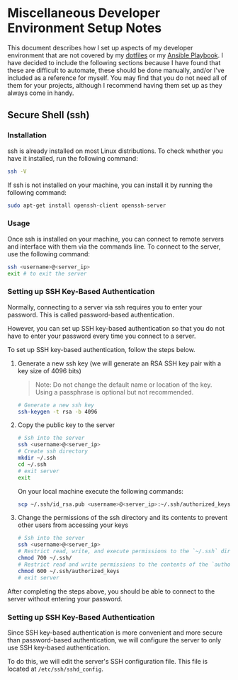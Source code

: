# Miscellaneous Developer Environment Setup Notes

This document describes how I set up aspects of my developer environment that are not covered by my [dotfiles](https://github.com/Kaweees/dotfiles) or my [Ansible Playbook](https://github.com/Kaweees/ansible). I have decided to include the following sections because I have found that these are difficult to automate, these should be done manually, and/or I've included as a reference for myself. You may find that you do not need all of them for your projects, although I recommend having them set up as they always come in handy.

## Secure Shell (ssh)

### Installation

ssh is already installed on most Linux distributions. To check whether you have it installed, run the following command:
```sh
ssh -V
```

If ssh is not installed on your machine, you can install it by running the following command:
```sh
sudo apt-get install openssh-client openssh-server
```

### Usage

Once ssh is installed on your machine, you can connect to remote servers and interface with them via the commands line. To connect to the server, use the following command:
```sh
ssh <username>@<server_ip>
exit # to exit the server
```

### Setting up SSH Key-Based Authentication

Normally, connecting to a server via ssh requires you to enter your password. This is called password-based authentication. 

However, you can set up SSH key-based authentication so that you do not have to enter your password every time you connect to a server. 

To set up SSH key-based authentication, follow the steps below.

1. Generate a new ssh key (we will generate an RSA SSH key pair with a key size of 4096 bits)
    > Note: Do not change the default name or location of the key. Using a passphrase is optional but not recommended.
    ```sh
    # Generate a new ssh key
    ssh-keygen -t rsa -b 4096
    ```
2. Copy the public key to the server
    ```sh
    # Ssh into the server
    ssh <username>@<server_ip>
    # Create ssh directory
    mkdir ~/.ssh
    cd ~/.ssh
    # exit server
    exit
    ```
    On your local machine execute the following commands:
    ```sh
    scp ~/.ssh/id_rsa.pub <username>@<server_ip>:~/.ssh/authorized_keys
    ```
3. Change the permissions of the ssh directory and its contents to prevent other users from accessing your keys
    ```sh
    # Ssh into the server
    ssh <username>@<server_ip>
    # Restrict read, write, and execute permissions to the `~/.ssh` directory to only the owner (`username`)
    chmod 700 ~/.ssh/
    # Restrict read and write permissions to the contents of the `authorized_keys` directory to only the owner (`username`)
    chmod 600 ~/.ssh/authorized_keys
    # exit server
    ```
After completing the steps above, you should be able to connect to the server without entering your password.

### Setting up SSH Key-Based Authentication

Since SSH key-based authentication is more convenient and more secure than password-based authentication, we will configure the server to only use SSH key-based authentication.

To do this, we will edit the server's SSH configuration file. This file is located at `/etc/ssh/sshd_config`.

